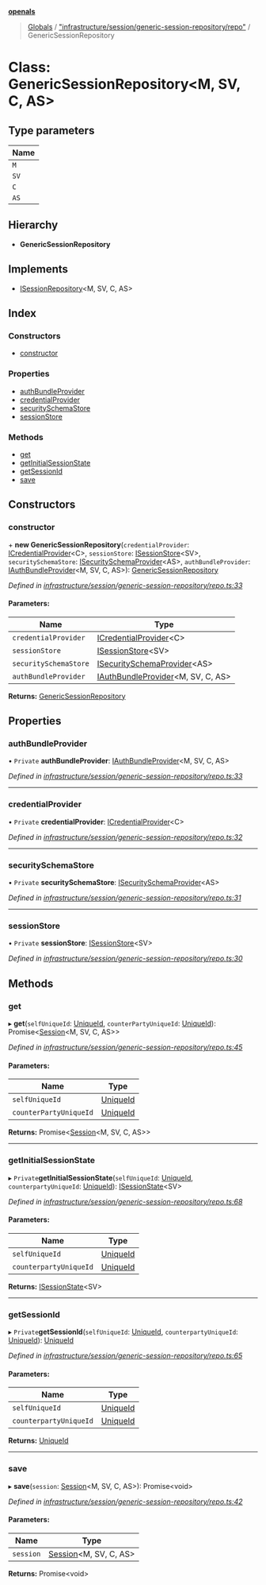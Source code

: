 **[openals](../README.md)**

> [Globals](../globals.md) / ["infrastructure/session/generic-session-repository/repo"](../modules/_infrastructure_session_generic_session_repository_repo_.md) / GenericSessionRepository

# Class: GenericSessionRepository\<M, SV, C, AS>

## Type parameters

Name |
------ |
`M` |
`SV` |
`C` |
`AS` |

## Hierarchy

* **GenericSessionRepository**

## Implements

* [ISessionRepository](../interfaces/_domain_session_.isessionrepository.md)\<M, SV, C, AS>

## Index

### Constructors

* [constructor](_infrastructure_session_generic_session_repository_repo_.genericsessionrepository.md#constructor)

### Properties

* [authBundleProvider](_infrastructure_session_generic_session_repository_repo_.genericsessionrepository.md#authbundleprovider)
* [credentialProvider](_infrastructure_session_generic_session_repository_repo_.genericsessionrepository.md#credentialprovider)
* [securitySchemaStore](_infrastructure_session_generic_session_repository_repo_.genericsessionrepository.md#securityschemastore)
* [sessionStore](_infrastructure_session_generic_session_repository_repo_.genericsessionrepository.md#sessionstore)

### Methods

* [get](_infrastructure_session_generic_session_repository_repo_.genericsessionrepository.md#get)
* [getInitialSessionState](_infrastructure_session_generic_session_repository_repo_.genericsessionrepository.md#getinitialsessionstate)
* [getSessionId](_infrastructure_session_generic_session_repository_repo_.genericsessionrepository.md#getsessionid)
* [save](_infrastructure_session_generic_session_repository_repo_.genericsessionrepository.md#save)

## Constructors

### constructor

\+ **new GenericSessionRepository**(`credentialProvider`: [ICredentialProvider](../interfaces/_infrastructure_session_generic_session_repository_repo_.icredentialprovider.md)\<C>, `sessionStore`: [ISessionStore](../interfaces/_infrastructure_session_generic_session_repository_repo_.isessionstore.md)\<SV>, `securitySchemaStore`: [ISecuritySchemaProvider](../interfaces/_infrastructure_session_generic_session_repository_repo_.isecurityschemaprovider.md)\<AS>, `authBundleProvider`: [IAuthBundleProvider](../interfaces/_infrastructure_session_generic_session_repository_repo_.iauthbundleprovider.md)\<M, SV, C, AS>): [GenericSessionRepository](_infrastructure_session_generic_session_repository_repo_.genericsessionrepository.md)

*Defined in [infrastructure/session/generic-session-repository/repo.ts:33](https://github.com/quixote911/openals/blob/01e958b/src/infrastructure/session/generic-session-repository/repo.ts#L33)*

#### Parameters:

Name | Type |
------ | ------ |
`credentialProvider` | [ICredentialProvider](../interfaces/_infrastructure_session_generic_session_repository_repo_.icredentialprovider.md)\<C> |
`sessionStore` | [ISessionStore](../interfaces/_infrastructure_session_generic_session_repository_repo_.isessionstore.md)\<SV> |
`securitySchemaStore` | [ISecuritySchemaProvider](../interfaces/_infrastructure_session_generic_session_repository_repo_.isecurityschemaprovider.md)\<AS> |
`authBundleProvider` | [IAuthBundleProvider](../interfaces/_infrastructure_session_generic_session_repository_repo_.iauthbundleprovider.md)\<M, SV, C, AS> |

**Returns:** [GenericSessionRepository](_infrastructure_session_generic_session_repository_repo_.genericsessionrepository.md)

## Properties

### authBundleProvider

• `Private` **authBundleProvider**: [IAuthBundleProvider](../interfaces/_infrastructure_session_generic_session_repository_repo_.iauthbundleprovider.md)\<M, SV, C, AS>

*Defined in [infrastructure/session/generic-session-repository/repo.ts:33](https://github.com/quixote911/openals/blob/01e958b/src/infrastructure/session/generic-session-repository/repo.ts#L33)*

___

### credentialProvider

• `Private` **credentialProvider**: [ICredentialProvider](../interfaces/_infrastructure_session_generic_session_repository_repo_.icredentialprovider.md)\<C>

*Defined in [infrastructure/session/generic-session-repository/repo.ts:32](https://github.com/quixote911/openals/blob/01e958b/src/infrastructure/session/generic-session-repository/repo.ts#L32)*

___

### securitySchemaStore

• `Private` **securitySchemaStore**: [ISecuritySchemaProvider](../interfaces/_infrastructure_session_generic_session_repository_repo_.isecurityschemaprovider.md)\<AS>

*Defined in [infrastructure/session/generic-session-repository/repo.ts:31](https://github.com/quixote911/openals/blob/01e958b/src/infrastructure/session/generic-session-repository/repo.ts#L31)*

___

### sessionStore

• `Private` **sessionStore**: [ISessionStore](../interfaces/_infrastructure_session_generic_session_repository_repo_.isessionstore.md)\<SV>

*Defined in [infrastructure/session/generic-session-repository/repo.ts:30](https://github.com/quixote911/openals/blob/01e958b/src/infrastructure/session/generic-session-repository/repo.ts#L30)*

## Methods

### get

▸ **get**(`selfUniqueId`: [UniqueId](../modules/_domain_session_.md#uniqueid), `counterPartyUniqueId`: [UniqueId](../modules/_domain_session_.md#uniqueid)): Promise\<[Session](_domain_session_.session.md)\<M, SV, C, AS>>

*Defined in [infrastructure/session/generic-session-repository/repo.ts:45](https://github.com/quixote911/openals/blob/01e958b/src/infrastructure/session/generic-session-repository/repo.ts#L45)*

#### Parameters:

Name | Type |
------ | ------ |
`selfUniqueId` | [UniqueId](../modules/_domain_session_.md#uniqueid) |
`counterPartyUniqueId` | [UniqueId](../modules/_domain_session_.md#uniqueid) |

**Returns:** Promise\<[Session](_domain_session_.session.md)\<M, SV, C, AS>>

___

### getInitialSessionState

▸ `Private`**getInitialSessionState**(`selfUniqueId`: [UniqueId](../modules/_domain_session_.md#uniqueid), `counterpartyUniqueId`: [UniqueId](../modules/_domain_session_.md#uniqueid)): [ISessionState](../interfaces/_domain_session_.isessionstate.md)\<SV>

*Defined in [infrastructure/session/generic-session-repository/repo.ts:68](https://github.com/quixote911/openals/blob/01e958b/src/infrastructure/session/generic-session-repository/repo.ts#L68)*

#### Parameters:

Name | Type |
------ | ------ |
`selfUniqueId` | [UniqueId](../modules/_domain_session_.md#uniqueid) |
`counterpartyUniqueId` | [UniqueId](../modules/_domain_session_.md#uniqueid) |

**Returns:** [ISessionState](../interfaces/_domain_session_.isessionstate.md)\<SV>

___

### getSessionId

▸ `Private`**getSessionId**(`selfUniqueId`: [UniqueId](../modules/_domain_session_.md#uniqueid), `counterpartyUniqueId`: [UniqueId](../modules/_domain_session_.md#uniqueid)): [UniqueId](../modules/_domain_session_.md#uniqueid)

*Defined in [infrastructure/session/generic-session-repository/repo.ts:65](https://github.com/quixote911/openals/blob/01e958b/src/infrastructure/session/generic-session-repository/repo.ts#L65)*

#### Parameters:

Name | Type |
------ | ------ |
`selfUniqueId` | [UniqueId](../modules/_domain_session_.md#uniqueid) |
`counterpartyUniqueId` | [UniqueId](../modules/_domain_session_.md#uniqueid) |

**Returns:** [UniqueId](../modules/_domain_session_.md#uniqueid)

___

### save

▸ **save**(`session`: [Session](_domain_session_.session.md)\<M, SV, C, AS>): Promise\<void>

*Defined in [infrastructure/session/generic-session-repository/repo.ts:42](https://github.com/quixote911/openals/blob/01e958b/src/infrastructure/session/generic-session-repository/repo.ts#L42)*

#### Parameters:

Name | Type |
------ | ------ |
`session` | [Session](_domain_session_.session.md)\<M, SV, C, AS> |

**Returns:** Promise\<void>
